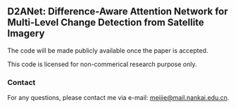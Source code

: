 ## D2ANet: Difference-Aware Attention Network for Multi-Level Change Detection from Satellite Imagery

The code will be made publicly available once the paper is accepted.

This code is licensed for non-commerical research purpose only.
### Contact

For any questions, please contact me via e-mail: meijie@mail.nankai.edu.cn.
